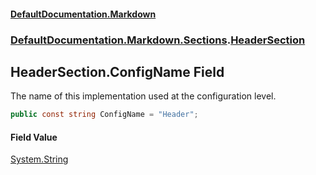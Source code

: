 #### [DefaultDocumentation\.Markdown](../../../../index.md 'index')
### [DefaultDocumentation\.Markdown\.Sections](../../../../index.md#DefaultDocumentation.Markdown.Sections 'DefaultDocumentation\.Markdown\.Sections').[HeaderSection](index.md 'DefaultDocumentation\.Markdown\.Sections\.HeaderSection')

## HeaderSection\.ConfigName Field

The name of this implementation used at the configuration level\.

```csharp
public const string ConfigName = "Header";
```

#### Field Value
[System\.String](https://learn.microsoft.com/en-us/dotnet/api/system.string 'System\.String')